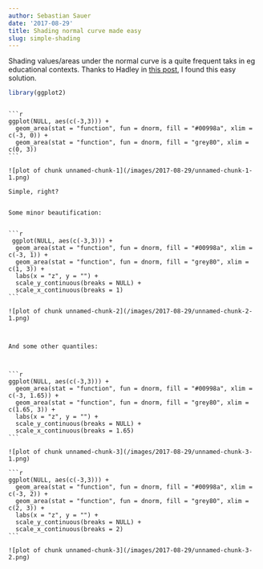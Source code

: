 ```yaml
---
author: Sebastian Sauer
date: '2017-08-29'
title: Shading normal curve made easy
slug: simple-shading
---
```






Shading values/areas under the normal curve is a quite frequent taks in eg educational contexts. Thanks to Hadley in [this post](
https://github.com/tidyverse/ggplot2/issues/1528), I found this easy solution.



```r
library(ggplot2)
```

``````

```r
ggplot(NULL, aes(c(-3,3))) +
  geom_area(stat = "function", fun = dnorm, fill = "#00998a", xlim = c(-3, 0)) +
  geom_area(stat = "function", fun = dnorm, fill = "grey80", xlim = c(0, 3))
```

![plot of chunk unnamed-chunk-1](/images/2017-08-29/unnamed-chunk-1-1.png)

Simple, right?


Some minor beautification:


```r
 ggplot(NULL, aes(c(-3,3))) +
  geom_area(stat = "function", fun = dnorm, fill = "#00998a", xlim = c(-3, 1)) +
  geom_area(stat = "function", fun = dnorm, fill = "grey80", xlim = c(1, 3)) +
  labs(x = "z", y = "") +
  scale_y_continuous(breaks = NULL) +
  scale_x_continuous(breaks = 1)
```

![plot of chunk unnamed-chunk-2](/images/2017-08-29/unnamed-chunk-2-1.png)



And some other quantiles:



```r
ggplot(NULL, aes(c(-3,3))) +
  geom_area(stat = "function", fun = dnorm, fill = "#00998a", xlim = c(-3, 1.65)) +
  geom_area(stat = "function", fun = dnorm, fill = "grey80", xlim = c(1.65, 3)) +
  labs(x = "z", y = "") +
  scale_y_continuous(breaks = NULL) +
  scale_x_continuous(breaks = 1.65)
```

![plot of chunk unnamed-chunk-3](/images/2017-08-29/unnamed-chunk-3-1.png)

```r
ggplot(NULL, aes(c(-3,3))) +
  geom_area(stat = "function", fun = dnorm, fill = "#00998a", xlim = c(-3, 2)) +
  geom_area(stat = "function", fun = dnorm, fill = "grey80", xlim = c(2, 3)) +
  labs(x = "z", y = "") +
  scale_y_continuous(breaks = NULL) +
  scale_x_continuous(breaks = 2)
```

![plot of chunk unnamed-chunk-3](/images/2017-08-29/unnamed-chunk-3-2.png)
